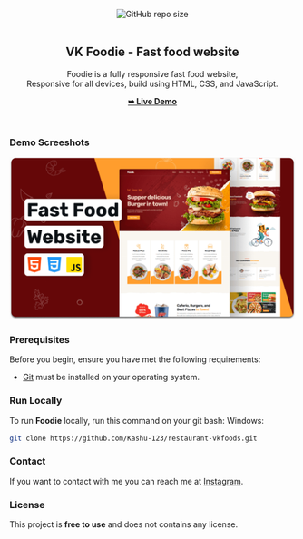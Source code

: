 <div align="center">
  
  ![GitHub repo size](https://img.shields.io/github/repo-size/codewithsadee/foodie)
  <br />
  <br />

  <h2 align="center">VK Foodie - Fast food website</h2>

  Foodie is a fully responsive fast food website, <br />Responsive for all devices, build using HTML, CSS, and JavaScript.

  <a href="https://vkfoods.netlify.app/"><strong>➥ Live Demo</strong></a>

</div>

<br />

### Demo Screeshots

![Foodie Desktop Demo](./desktop.png "Desktop Demo")

### Prerequisites

Before you begin, ensure you have met the following requirements:

* [Git](https://git-scm.com/downloads "Download Git") must be installed on your operating system.

### Run Locally

To run **Foodie** locally, run this command on your git bash:
Windows:

```bash
git clone https://github.com/Kashu-123/restaurant-vkfoods.git
```

### Contact

If you want to contact with me you can reach me at [Instagram](#).

### License

This project is **free to use** and does not contains any license.
